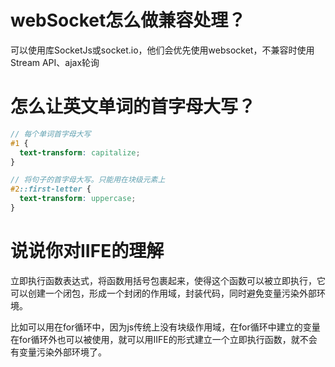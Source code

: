 # webSocket怎么做兼容处理？

可以使用库SocketJs或socket.io，他们会优先使用websocket，不兼容时使用Stream API、ajax轮询

# 怎么让英文单词的首字母大写？

```scss
// 每个单词首字母大写
#1 {
  text-transform: capitalize;
}

// 将句子的首字母大写。只能用在块级元素上
#2::first-letter {
  text-transform: uppercase;
}
```

# 说说你对IIFE的理解

立即执行函数表达式，将函数用括号包裹起来，使得这个函数可以被立即执行，它可以创建一个闭包，形成一个封闭的作用域，封装代码，同时避免变量污染外部环境。

比如可以用在for循环中，因为js传统上没有块级作用域，在for循环中建立的变量在for循环外也可以被使用，就可以用IIFE的形式建立一个立即执行函数，就不会有变量污染外部环境了。
